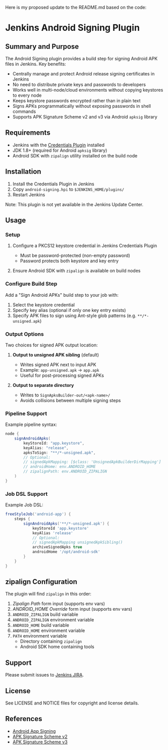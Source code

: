 Here is my proposed update to the README.md based on the code:

# Jenkins Android Signing Plugin

## Summary and Purpose

The Android Signing plugin provides a build step for signing Android APK files in Jenkins. Key benefits:

- Centrally manage and protect Android release signing certificates in Jenkins
- No need to distribute private keys and passwords to developers 
- Works well in multi-node/cloud environments without copying keystores to every node
- Keeps keystore passwords encrypted rather than in plain text
- Signs APKs programmatically without exposing passwords in shell commands
- Supports APK Signature Scheme v2 and v3 via Android `apksig` library

## Requirements

- Jenkins with the [Credentials Plugin](https://wiki.jenkins-ci.org/display/JENKINS/Credentials+Plugin) installed
- JDK 1.8+ (required for Android `apksig` library)
- Android SDK with `zipalign` utility installed on the build node

## Installation

1. Install the Credentials Plugin in Jenkins
2. Copy `android-signing.hpi` to `$JENKINS_HOME/plugins/`
3. Restart Jenkins

Note: This plugin is not yet available in the Jenkins Update Center.

## Usage

### Setup

1. Configure a PKCS12 keystore credential in Jenkins Credentials Plugin
   - Must be password-protected (non-empty password)
   - Password protects both keystore and key entry

2. Ensure Android SDK with `zipalign` is available on build nodes

### Configure Build Step

Add a "Sign Android APKs" build step to your job with:

1. Select the keystore credential
2. Specify key alias (optional if only one key entry exists) 
3. Specify APK files to sign using Ant-style glob patterns (e.g. `**/*-unsigned.apk`)

### Output Options

Two choices for signed APK output location:

1. **Output to unsigned APK sibling** (default)
   - Writes signed APK next to input APK
   - Example: `app-unsigned.apk` -> `app.apk`
   - Useful for post-processing signed APKs

2. **Output to separate directory**  
   - Writes to `SignApksBuilder-out/<apk-name>/`
   - Avoids collisions between multiple signing steps
   
### Pipeline Support

Example pipeline syntax:

```groovy
node {
    signAndroidApks(
        keyStoreId: "app.keystore", 
        keyAlias: "release",
        apksToSign: "**/*-unsigned.apk",
        // Optional:
        // signedApkMapping: [$class: 'UnsignedApkBuilderDirMapping']
        // androidHome: env.ANDROID_HOME
        // zipalignPath: env.ANDROID_ZIPALIGN 
    )
}
```

### Job DSL Support

Example Job DSL:

```groovy
freeStyleJob('android-app') {
    steps {
        signAndroidApks('**/*-unsigned.apk') {
            keyStoreId 'app.keystore'
            keyAlias 'release'
            // Optional:
            // signedApkMapping unsignedApkSibling()
            archiveSignedApks true
            androidHome '/opt/android-sdk'
        }
    }
}
```

## zipalign Configuration

The plugin will find `zipalign` in this order:

1. _Zipalign Path_ form input (supports env vars)
2. _ANDROID_HOME Override_ form input (supports env vars) 
3. `ANDROID_ZIPALIGN` build variable
4. `ANDROID_ZIPALIGN` environment variable
5. `ANDROID_HOME` build variable
6. `ANDROID_HOME` environment variable
7. `PATH` environment variable
   - Directory containing `zipalign`
   - Android SDK home containing tools

## Support 

Please submit issues to [Jenkins JIRA](https://issues.jenkins-ci.org/issues/?jql=project%3DJENKINS%20AND%20component%3Dandroid-signing-plugin).

## License

See LICENSE and NOTICE files for copyright and license details.

## References

- [Android App Signing](https://developer.android.com/studio/publish/app-signing.html#signing-manually)
- [APK Signature Scheme v2](https://source.android.com/security/apksigning/v2.html)
- [APK Signature Scheme v3](https://source.android.com/security/apksigning/v3)
